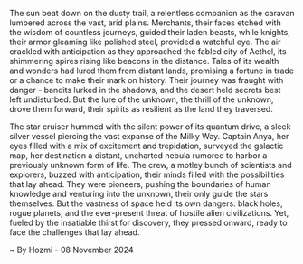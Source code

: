 
The sun beat down on the dusty trail, a relentless companion as the caravan lumbered across the vast, arid plains. Merchants, their faces etched with the wisdom of countless journeys, guided their laden beasts, while knights, their armor gleaming like polished steel, provided a watchful eye. The air crackled with anticipation as they approached the fabled city of Aethel, its shimmering spires rising like beacons in the distance. Tales of its wealth and wonders had lured them from distant lands, promising a fortune in trade or a chance to make their mark on history. Their journey was fraught with danger - bandits lurked in the shadows, and the desert held secrets best left undisturbed. But the lure of the unknown, the thrill of the unknown, drove them forward, their spirits as resilient as the land they traversed.

The star cruiser hummed with the silent power of its quantum drive, a sleek silver vessel piercing the vast expanse of the Milky Way. Captain Anya, her eyes filled with a mix of excitement and trepidation, surveyed the galactic map, her destination a distant, uncharted nebula rumored to harbor a previously unknown form of life. The crew, a motley bunch of scientists and explorers, buzzed with anticipation, their minds filled with the possibilities that lay ahead. They were pioneers, pushing the boundaries of human knowledge and venturing into the unknown, their only guide the stars themselves. But the vastness of space held its own dangers: black holes, rogue planets, and the ever-present threat of hostile alien civilizations. Yet, fueled by the insatiable thirst for discovery, they pressed onward, ready to face the challenges that lay ahead. 

~ By Hozmi - 08 November 2024

